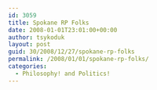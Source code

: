 ```yaml
---
id: 3059
title: Spokane RP Folks
date: 2008-01-01T23:01:00+00:00
author: tsykoduk
layout: post
guid: 30/2008/12/27/spokane-rp-folks
permalink: /2008/01/01/spokane-rp-folks/
categories:
  - Philosophy! and Politics!
---
```

<center><object width="425" height="373"><param name="movie" value="http://www.youtube.com/v/cgbguIr-IlE&#38;rel=1&#38;border=1"></param><param name="wmode" value="transparent"></param><embed src="http://www.youtube.com/v/cgbguIr-IlE&#38;rel=1&#38;border=1" type="application/x-shockwave-flash" wmode="transparent" width="425" height="373"></embed></object></center>